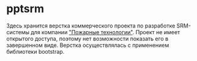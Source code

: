 # pptsrm
Здесь хранится верстка коммерческого проекта по разработке SRM-системы для компании ["Пожарные технологии"](https://www.ppt24.ru).
Проект не имеет открытого доступа, поэтому нет возможности показать его в завершенном виде.
Верстка осуществлялась с применением библиотеки bootstrap.

